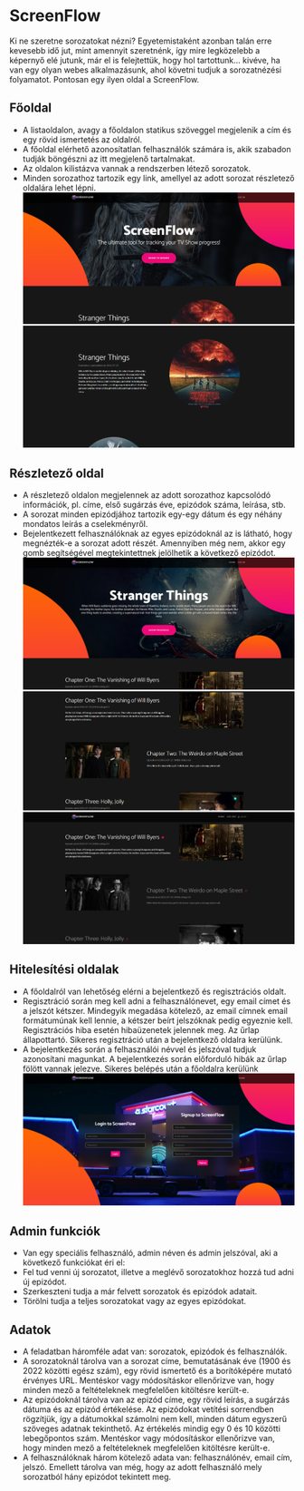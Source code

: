 # ScreenFlow
Ki ne szeretne sorozatokat nézni? Egyetemistaként azonban talán erre kevesebb idő jut, mint amennyit szeretnénk, így mire legközelebb a képernyő elé jutunk, már el is felejtettük, hogy hol tartottunk... kivéve, ha van egy olyan webes alkalmazásunk, ahol követni tudjuk a sorozatnézési folyamatot. Pontosan egy ilyen oldal a ScreenFlow.

## Főoldal
- A listaoldalon, avagy a főoldalon statikus szöveggel megjelenik a cím és egy rövid ismertetés az oldalról.
- A főoldal elérhető azonosítatlan felhasználók számára is, akik szabadon tudják böngészni az itt megjelenő tartalmakat.
- Az oldalon kilistázva vannak a rendszerben létező sorozatok.
- Minden sorozathoz tartozik egy link, amellyel az adott sorozat részletező oldalára lehet lépni.
![Main page](https://github.com/ozoli99/ScreenFlow/blob/main/Media/ScreenFlow.png)
![Main page](https://github.com/ozoli99/ScreenFlow/blob/main/Media/ScreenFlow2.png)
## Részletező oldal
- A részletező oldalon megjelennek az adott sorozathoz kapcsolódó információk, pl. címe, első sugárzás éve, epizódok száma, leírása, stb.
- A sorozat minden epizódjához tartozik egy-egy dátum és egy néhány mondatos leírás a cselekményről.
- Bejelentkezett felhasználóknak az egyes epizódoknál az is látható, hogy megnézték-e a sorozat adott részét. Amennyiben még nem, akkor egy gomb segítségével megtekintettnek jelölhetik a következő epizódot.
![Details page](https://github.com/ozoli99/ScreenFlow/blob/main/Media/ScreenFlow-StrangerThings.png)
![Details page](https://github.com/ozoli99/ScreenFlow/blob/main/Media/ScreenFlow-StrangerThings2.png)
![Login page](https://github.com/ozoli99/ScreenFlow/blob/main/Media/ScreenFlow-Loggedin.png)
## Hitelesítési oldalak
- A főoldalról van lehetőség elérni a bejelentkező és regisztrációs oldalt.
- Regisztráció során meg kell adni a felhasználónevet, egy email címet és a jelszót kétszer. Mindegyik megadása kötelező, az email címnek email formátumúnak kell lennie, a kétszer beírt jelszóknak pedig egyeznie kell. Regisztrációs hiba esetén hibaüzenetek jelennek meg. Az űrlap állapottartó. Sikeres regisztráció után a bejelentkező oldalra kerülünk.
- A bejelentkezés során a felhasználói névvel és jelszóval tudjuk azonosítani magunkat. A bejelentkezés során előforduló hibák az űrlap fölött vannak jelezve. Sikeres belépés után a főoldalra kerülünk
![Login page](https://github.com/ozoli99/ScreenFlow/blob/main/Media/ScreenFlow-Login.png)
## Admin funkciók
- Van egy speciális felhasználó, admin néven és admin jelszóval, aki a következő funkciókat éri el:
- Fel tud venni új sorozatot, illetve a meglévő sorozatokhoz hozzá tud adni új epizódot.
- Szerkeszteni tudja a már felvett sorozatok és epizódok adatait.
- Törölni tudja a teljes sorozatokat vagy az egyes epizódokat.

## Adatok
- A feladatban háromféle adat van: sorozatok, epizódok és felhasználók.
- A sorozatoknál tárolva van a sorozat címe, bemutatásának éve (1900 és 2022 közötti egész szám), egy rövid ismertető és a borítóképére mutató érvényes URL. Mentéskor vagy módosításkor ellenőrizve van, hogy minden mező a feltételeknek megfelelően kitöltésre került-e.
- Az epizódoknál tárolva van az epizód címe, egy rövid leírás, a sugárzás dátuma és az epizód értékelése. Az epizódokat vetítési sorrendben rögzítjük, így a dátumokkal számolni nem kell, minden dátum egyszerű szöveges adatnak tekinthető. Az értékelés mindig egy 0 és 10 közötti lebegőpontos szám. Mentéskor vagy módosításkor ellenőrizve van, hogy minden mező a feltételeknek megfelelően kitöltésre került-e.
- A felhasználóknak három kötelező adata van: felhasználónév, email cím, jelszó. Emellett tárolva van még, hogy az adott felhasználó mely sorozatból hány epizódot tekintett meg.

